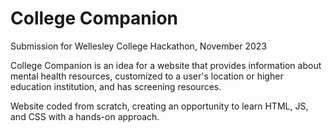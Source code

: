 # College Companion
Submission for Wellesley College Hackathon, November 2023

College Companion is an idea for a website that provides information about mental health resources, customized to a user's location or higher education institution, and has screening resources.

Website coded from scratch, creating an opportunity to learn HTML, JS, and CSS with a hands-on approach.
